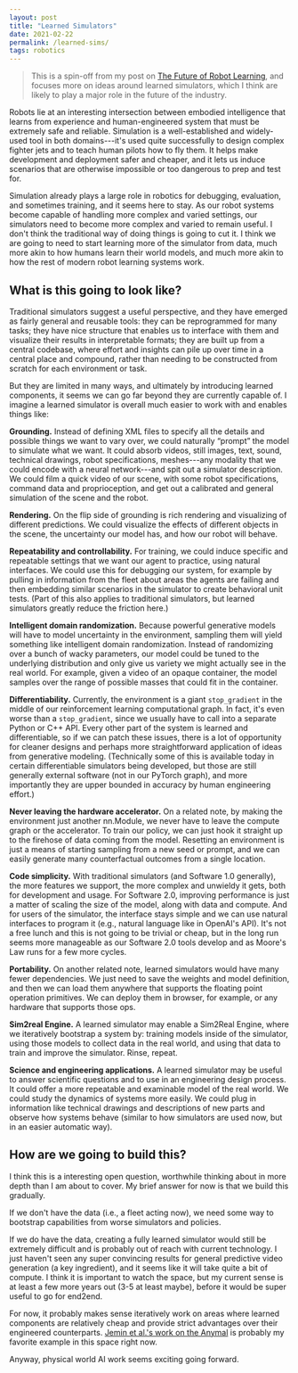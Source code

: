 ```yaml
---
layout: post
title: "Learned Simulators"
date: 2021-02-22
permalink: /learned-sims/
tags: robotics 
---
```


> This is a spin-off from my post on [The Future of Robot Learning](/robot-future), and focuses more on ideas around learned simulators, which I think are likely to play a major role in the future of the industry.
<!--
well as an enumeration of the features this framing suggests.
-->

Robots lie at an interesting 
intersection between embodied intelligence that learns from experience and 
human-engineered system that must be extremely safe and reliable.  Simulation is 
a well-established and widely-used tool in both domains---it's used 
quite successfully to design complex fighter jets and to teach human pilots 
how to fly them. It helps make development and deployment safer 
and cheaper, and it lets us induce scenarios that are otherwise impossible or 
too dangerous to prep and test for.

<!--
It is already widely used in robotics (mostly for debugging/evaluation, but in some cases
for training), and I don't see it becoming any less important going forward.


First, simulation seems here to stay. 
It is a well-established and widely-used 
tool in engineering to speed up development and evaluate and deploy systems more safely.
It is also widely used to teach and evaluate intelligent systems (humans).
For example, it is used both to [design](https://www.defenseone.com/technology/2020/09/virtual-tools-built-air-forces-new-fighter-prototype/168505/) [planes](https://www.popularmechanics.com/military/aviation/a34043731/air-force-new-designation-e-series-aircraft/) and to [teach pilots how to fly them](https://en.wikipedia.org/wiki/Flight_simulator).
Robotics is at an interesting intersection between an intelligent system
that must make decisions and an engineered system that mustprep and test with high precision
and robustness in the real world.
For this case, I think simulation makes a lot of sense. 
You can induce scenarios that are otherwise impossible or too dangerous or expensive.
You can verify that your system is behaving as expected in all cases.


It has been used quite successfully to design and test planes.

It has also been used to teach pilots.
So on the one hand is engineering, on the other hand is teaching and evaluating skills.

It's widely used in robotics and makes a lot of sense for decision making systems.

How else do you test that a car is not going to crash into a pedestrian or
obstacle without putting someone in danger or costing money in case of failure?

It's not perfect, but it is the only way.


(These airplanes are an engineering feat and I think this illustrates the concept well, 
but I am somewhat wary promoting these. Arms racing seems mostly a zero-sum game
and the resources could probably be better used, if you could step outside of
the incentive structure. In reality, this is extremely difficult)

This is especially true in robotics, and for more complex automated decision making with strong safety requirements.
-->

Simulation already plays a large role in robotics for debugging, evaluation, and sometimes
training, and it seems here to stay. 
As our robot systems become capable of handling more complex and varied settings, our 
simulators need to become more complex and varied to remain useful.
I don't think the traditional way of doing things is going to cut it.
I think we are going to need to start learning more of the simulator from data,
much more akin to how humans learn their world models, and much more akin to how 
the rest of modern robot learning systems work.


<!--

Fundamentally, the world is too complex and varied.

To handle the full complexity of the world---like deformability, material property changes, shattering, and strange artifacts like fire, paint, light switches and microwaves---
eventually the traditional way does not scale.
Eventually, we will need to learn our simulators largely from data, much more akin to how humans learn their world models.

And the question I am interested in asking is: what does that look like and how 
are we going to get there?

The best simulators of the future will impose minimal but carefully architected inductive biases for efficient learning; they will be flexible in what they can represent and in how they let us program and interact with them.
-->

<!--
This seems necessary. I don't see an easy path to household robots that are
not tested and evaluated extensively in simulation.

So simulation seems here to stay, but we need to make it more accurate.

This seems the only way to handle the great complexity and variety of the physical world.
-->

<!--
## Enabling technologies

There is massive value in developing enabling technologies---in ideas and artifacts that we can benefit from over and over again and that enable us to solve harder problems with less effort.
The most obvious, steady example in AI is improved computing hardware, which we keep benefitting from by [offloading
more work](http://www.incompleteideas.net/IncIdeas/BitterLesson.html) to optimization processes.
Other examples include:
- Frameworks like TensorFlow and Pytorch, which help abstract away messy lower-level and hardware details, and let us focus on what matters for our work specifically.
- Ideas like Adam and batch norm, and architectures like Transformers, which let us train more powerful networks more effectively.
- Algorithms like PPO and SAC (especially if they have open source implementations), which let us build off and use for our own applications.
- Models and simulators (to the extent they are general and accurately approximate the true phenomena), which let us quickly iterate on ideas and validate systems.
- Benchmarks like ImageNet, which let us compare ideas head to head in a consistent way and let us realize which ideas and artifacts matter.
- Well-curated datasets (to the extent they are publicly available)<label for="sn-1" class="margine-toggle sidenote-number"/><input type="checkbox" id="sn-1" class="margin-toggle"/><span class="sidenote">
I am not bagging on proprietary datasets. It makes a lot of sense to keep data private due
to  hosting and distribution costs, legal issues, and ensuring you receieve compensation to cover both past and future monetary investments (which we hope indirectly help push the field forward).
But it is an interesting question of what the impact of open datasets wil be, and how they can be created.
For some pointers, Andrej has some recent [tweets](https://twitter.com/karpathy/status/1363973271717171200) [about](https://twitter.com/karpathy/status/1365511769255342084) this. [The Pile](https://pile.eleuther.ai/) looks like an interesting work in this space. Maybe something like [Numerai Signals](https://signals.numer.ai/)
could work, where users are compensated for providing their useful data.
</span>, which define what we can train a model to do (ie data is how you program Software 2.0).

It is hard to always predict what these are going to be and what the best way of going about developing them is.
But it seems worth thinking about how we can raise the waterline.

One particularly interesting and emerging class of such artifacts is learned models themselves.
Fine-tuned ImageNet weights are a primitive example of this, where users can solve solve a limited scope of transfer tasks on a smaller computational and data budget.
With more powerful and general unsupervised models like GPT-3, DALL-E, and CLIP, the scope of impact is going to be massive.

Learned simulators are a promising prospect here. If we can build a reusable tool by training models on real data,
and then we use it for training and evaluating on a wide variety of robotics tasks, this could
greatly accelerate progress in the field.

Learned simulators provide a good framing on how we might develop large predictive models in robotics, and in how we might raise the waterline for robot learning.
-->

<!--
- pre-train and fine-tune on imagenet
- use as eval metrics (FID)
- gpt3 something. write code, ideas, idk
- use as model to generate more data.
- use as model to collect data in.
- use to label or make consistent, idk.
We basically need better ways of sharing models and reusing them.
-->

## What is this going to look like?

Traditional simulators suggest a useful perspective, and they have emerged as 
fairly general and reusable tools: they can be reprogrammed for many tasks; 
they have nice structure that enables us to interface with them and visualize 
their results in interpretable formats; they are built up from a central 
codebase, where effort and insights can pile up over time in a central place 
and compound, rather than needing to be constructed from scratch for each environment or task.

But they are limited in many ways, and ultimately by introducing learned
components, it seems we can go far beyond they are currently capable of.
I imagine a learned simulator is overall much easier to work with and enables things like:

**Grounding.** Instead of defining XML files to specify all the details and possible things we want to vary over, we could naturally “prompt” the model to simulate what we want. It could absorb videos, still images, text, sound, technical drawings, robot specifications, meshes---any modality that we could encode with a neural network---and spit out a simulator description. We could film a quick video of our scene, with some robot specifications, command data and proprioception, and get out a calibrated and general simulation of the scene and the robot.

**Rendering.** On the flip side of grounding is rich rendering and visualizing of different predictions.
We could visualize the effects of different objects in the scene, the uncertainty our model has, and how our robot will behave.

**Repeatability and controllability.** For training, we could induce specific and repeatable settings that we want our agent to practice, using natural interfaces. We could use this for debugging our system, for example by pulling in information from the fleet about areas
the agents are failing and then embedding similar scenarios in the simulator to create behavioral unit tests. (Part of this also applies to traditional simulators, but learned simulators greatly reduce the friction here.)

<!--
**Foresight and handling delays.** We could query a learned simulator for the action we are about to take. See what the future states are going to be.
These could become observations into the policy. And we could even deal with sensor delays. It doesn't matter if we don't get an observation right on
time. We can just use our prediction of what is going to happen.
-->

**Intelligent domain randomization.**
Because powerful generative models will have to model uncertainty in the environment, sampling them will yield something like intelligent domain randomization. Instead of randomizing over a bunch of wacky parameters, our model could be tuned to the underlying distribution and only give us variety we might actually see in the real world. For example, given a video of an opaque container, the model samples over the range of possible masses that could fit in the container.

**Differentiability.** Currently, the environment is a giant `stop_gradient` in the middle of our reinforcement learning computational graph.
In fact, it's even worse than a `stop_gradient`, since we usually have to call into a separate Python or C++ API.
Every other part of the system is learned and differentiable, so if we can patch these issues, there is a lot of opportunity for cleaner designs
and perhaps more straightforward application of ideas from generative modeling.
(Technically some of this is available today in certain differentiable simulators being developed, but those are still generally external software (not in our PyTorch graph), 
and more importantly they are upper bounded in accuracy by human engineering effort.)

**Never leaving the hardware accelerator.** 
On a related note, by making the environment just another nn.Module, we never have to leave the compute graph or the accelerator.
To train our policy, we can just hook it straight up to the firehose of data coming from the model.
Resetting an environment is just a means of starting sampling from a new seed or prompt,
and we can easily generate many counterfactual outcomes from a single location.

<!--
we can apply more ideas from generative modeling directly, where the actions are just control variables and part of what we are generating over. Things become much cleaner.

There are actually many similarities between RL and generative modeling. We can look at DDPG as something
like a GAN where the Q-fucntion tells us the value of actions (discriminates) and the policy
tries to produce actions (generates). There are additional issues of exploration and stability,
but the stop_gradient makes RL much messier. We have to rely on either high variance REINFORCE type approaches (e.g., PPO),
or delayed learning of a Q-function (e.g., SAC) that we can push gradients back through.
(This applies equally well to the "world model" framing, like in Dreamer, but I mention it here for completeness.)
-->

**Code simplicity.** 
With traditional simulators (and Software 1.0 generally), the more features we support, 
the more complex and unwieldy it gets, both for development and usage.
For Software 2.0, improving performance is just a matter of scaling the size of the model, along with data and compute.
And for users of the simulator, the interface stays simple and we can use natural interfaces to program it (e.g., natural language like in OpenAI's API).
It's not a free lunch and this is not going to be trivial or cheap, but in the long run seems more manageable as our Software 2.0
tools develop and as Moore's Law runs for a few more cycles.

**Portability.** On another related note, learned simulators would have many fewer dependencies.
We just need to save the weights and model definition, and then we can load them anywhere that supports the floating point operation primitives.
We can deploy them in browser, for example, or any hardware that supports those ops.


<!--in fact: check it out. if i included boxlcd right here with a learned policy that would be freaking dope-->

**Sim2real Engine.** A learned simulator may enable a Sim2Real Engine,
where we iteratively bootstrap a system by: training models inside of the simulator, using those models to collect data in the real world, and using that data to train and improve the simulator. Rinse, repeat.

<!--
**Interpretability.** By having a central learned simulator that we build off, we could invest effort
in understanding it (like in [work from](https://distill.pub/2020/circuits/) [colah et al.](https://distill.pub/2020/understanding-rl-vision/)).
This could teach us stuff about the underlying systems we're modeling. And it could perhaps be a way to leverage
the model's representation to get the agent to do specific things. For example, if we can plug into the models
conception of the object it sees, we could perhaps use this to design tasks. Though natural language and other
approaches might be better.
-->

**Science and engineering applications.** A learned simulator may be useful to answer scientific questions and to use in an engineering design process.
It could offer a more repeatable and examinable model of the real world. We could study the dynamics of systems more easily.
We could plug in information like technical drawings and descriptions of new parts and observe how systems behave (similar to how simulators are used now, but in an easier automatic way).



<!--
They suggest a development path, and perhaps a better way to build up compounding progress over the years.

We can start in niche areas and build a tool that let's us control the environment
and prompt it and train agents inside of it.
And as we acquire more data, we can add this to our central pool and expand the frontier of what we develop.
We can create a central arc, or perhaps even a central "repository" that we build off and contribute to.
And the potential downstreams tasks could be large.

But basically developing this like we would develop a simulator, but extending the ideas to software 2.0.
That seems imaginable. And it seems a good way to build momentum.
-->

## How are we going to build this?

I think this is a interesting open question, worthwhile thinking about
in more depth than I am about to cover.
My brief answer for now is that we build this gradually.

If we don't have the data (i.e., a fleet acting now), we need some way to bootstrap capabilities
from worse simulators and policies.

If we do have the data, creating a fully learned simulator would
still be extremely difficult and is probably out of reach with current technology.
I just haven't seen any super convincing results for general predictive video generation
(a key ingredient), and it seems like it will take quite a bit of compute.
I think it is important to watch the space, but my current sense is at least a few more years
out (3-5 at least maybe), before it would be super useful to go for end2end.

For now, it probably makes sense iteratively work on areas where learned 
components are relatively cheap and provide strict advantages over their 
engineered counterparts. [Jemin et al.'s work on the Anymal](https://arxiv.org/abs/1901.08652)
is probably my favorite example in this space right now.

Anyway, physical world AI work seems exciting going forward.

